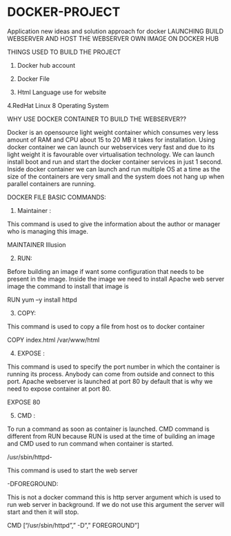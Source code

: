 # DOCKER-PROJECT
Application new ideas and solution approach for docker
LAUNCHING BUILD WEBSERVER AND HOST THE WEBSERVER OWN IMAGE ON DOCKER HUB

THINGS USED TO BUILD THE PROJECT

1. Docker hub account

2. Docker File

3. Html Language use for website 

4.RedHat Linux 8 Operating System

WHY USE DOCKER CONTAINER  TO BUILD THE WEBSERVER??

Docker is an opensource light weight container which consumes very less amount of RAM and CPU about 15 to 20 MB it takes for installation. Using docker container we can launch our webservices very fast and due to its light weight it is favourable over virtualisation technology. We can launch install boot and run and start the docker container services in just 1 second. Inside docker container we can launch and run multiple OS at a time as the size of the containers are very small and the system does not hang up when parallel containers are running.

DOCKER FILE BASIC COMMANDS:

1. Maintainer : 

This command is used to give the information about the author or manager who is managing this image.

MAINTAINER Illusion

2. RUN:

Before building an image if want some configuration that needs to be present in the image. Inside the image we need to install Apache 
web server image the command to install that image is

RUN yum –y install httpd

3. COPY:

This command is used to copy a file from host os to docker container

COPY index.html /var/www/html

4. EXPOSE :

This command is used to specify the port number in which the container is running its process. Anybody can come from outside and connect to this port. Apache webserver is launched at port 80 by default that is why we need to expose container at port 80.

EXPOSE 80

5. CMD :

To run a command as soon as container is launched. CMD command is different from RUN because RUN is used at the time of building an image and CMD used to run command when container is started.

/usr/sbin/httpd-

This command is used to start the web server

-DFOREGROUND:

This is not a docker command this is http server argument which is used to run web server in background. If we do not use this argument the server will start and then it will stop.

CMD [“/usr/sbin/httpd”,” -D”,” FOREGROUND”]
  
